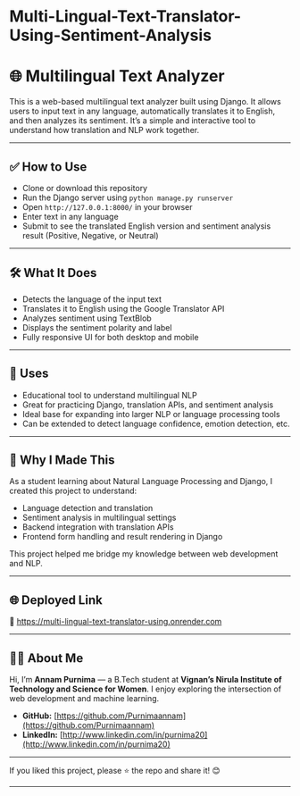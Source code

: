 # Multi-Lingual-Text-Translator-Using-Sentiment-Analysis
# 🌐 Multilingual Text Analyzer

This is a web-based multilingual text analyzer built using Django. It allows users to input text in any language, automatically translates it to English, and then analyzes its sentiment. It’s a simple and interactive tool to understand how translation and NLP work together.

---

## ✅ How to Use

- Clone or download this repository  
- Run the Django server using `python manage.py runserver`  
- Open `http://127.0.0.1:8000/` in your browser  
- Enter text in any language  
- Submit to see the translated English version and sentiment analysis result (Positive, Negative, or Neutral)

---

## 🛠️ What It Does

- Detects the language of the input text  
- Translates it to English using the Google Translator API  
- Analyzes sentiment using TextBlob  
- Displays the sentiment polarity and label  
- Fully responsive UI for both desktop and mobile

---

## 📌 Uses

- Educational tool to understand multilingual NLP  
- Great for practicing Django, translation APIs, and sentiment analysis  
- Ideal base for expanding into larger NLP or language processing tools  
- Can be extended to detect language confidence, emotion detection, etc.

---

## 🎯 Why I Made This

As a student learning about Natural Language Processing and Django, I created this project to understand:

- Language detection and translation  
- Sentiment analysis in multilingual settings  
- Backend integration with translation APIs  
- Frontend form handling and result rendering in Django  

This project helped me bridge my knowledge between web development and NLP.

---

## 🌐 Deployed Link

🔗 https://multi-lingual-text-translator-using.onrender.com

---

## 👩‍💻 About Me

Hi, I’m **Annam Purnima** — a B.Tech student at **Vignan’s Nirula Institute of Technology and Science for Women**. I enjoy exploring the intersection of web development and machine learning.

- **GitHub:** [https://github.com/Purnimaannam](https://github.com/Purnimaannam)  
- **LinkedIn:** [http://www.linkedin.com/in/purnima20](http://www.linkedin.com/in/purnima20)

---

If you liked this project, please ⭐ the repo and share it! 😊

---
